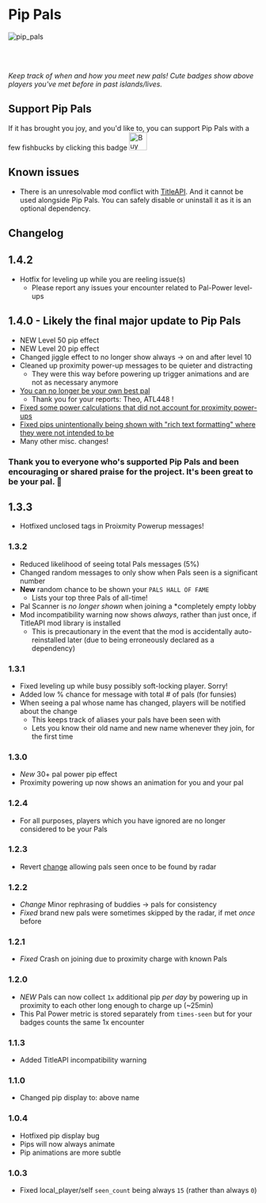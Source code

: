 # Pip Pals

![pip_pals](https://github.com/user-attachments/assets/99227833-300d-4fe3-9caf-cd2bbf2246b6)

<br/>
<br/>

_Keep track of when and how you meet new pals! Cute badges show above players you've met before in past islands/lives._

## Support Pip Pals

If it has brought you joy, and you'd like to, you can support Pip Pals with a few fishbucks by clicking this badge
<a href='https://ko-fi.com/A0A3YDMVY' target='_blank'><img height='36' style='border:0px;height:36px;' src='https://storage.ko-fi.com/cdn/kofi4.png?v=6' border='0' alt='Buy Me a Coffee at ko-fi.com' /></a>

## Known issues

- There is an unresolvable mod conflict with [TitleAPI](https://thunderstore.io/c/webfishing/p/LoafWF/TitleAPI/).
  And it cannot be used alongside Pip Pals. You can safely disable or uninstall it as it is an optional dependency.

## Changelog

## 1.4.2

- Hotfix for leveling up while you are reeling issue(s)
  - Please report any issues your encounter related to Pal-Power level-ups

## 1.4.0 - Likely the final major update to Pip Pals

- NEW Level 50 pip effect
- NEW Level 20 pip effect
- Changed jiggle effect to no longer show always -> on and after level 10
- Cleaned up proximity power-up messages to be quieter and distracting
  - They were this way before powering up trigger animations and are not as necessary anymore
- [You can no longer be your own best pal](https://github.com/binury/Toes.Pip-Pals/issues/5)
  - Thank you for your reports: Theo, ATL448 !
- [Fixed some power calculations that did not account for proximity power-ups](https://github.com/binury/Toes.Pip-Pals/issues/6)
- [Fixed pips unintentionally being shown with "rich text formatting" where they were not intended to be](https://github.com/binury/Toes.Pip-Pals/issues/3)
- Many other misc. changes!

### Thank you to everyone who's supported Pip Pals and been encouraging or shared praise for the project. It's been great to be your pal. 💖

## 1.3.3

- Hotfixed unclosed tags in Proixmity Powerup messages!

### 1.3.2

- Reduced likelihood of seeing total Pals messages (5%)
- Changed random messages to only show when Pals seen is a significant number
- **New** random chance to be shown your `PALS HALL OF FAME`
  - Lists your top three Pals of all-time!
- Pal Scanner is _no longer shown_ when joining a \*completely empty lobby
- Mod incompatibility warning now shows _always_, rather than just once, if TitleAPI mod library is installed
  - This is precautionary in the event that the mod is accidentally auto-reinstalled later (due to being erroneously declared as a dependency)

### 1.3.1

- Fixed leveling up while busy possibly soft-locking player. Sorry!
- Added low % chance for message with total # of pals (for funsies)
- When seeing a pal whose name has changed, players will be notified about the change
  - This keeps track of aliases your pals have been seen with
  - Lets you know their old name and new name whenever they join, for the first time

### 1.3.0

- _New_ 30+ pal power pip effect
- Proximity powering up now shows an animation for you and your pal

### 1.2.4

- For all purposes, players which you have ignored are no longer considered to be your Pals

### 1.2.3

- Revert [change](#122) allowing pals seen once to be found by radar

### 1.2.2

- _Change_ Minor rephrasing of buddies -> pals for consistency
- _Fixed_ brand new pals were sometimes skipped by the radar, if met _once_ before

### 1.2.1

- _Fixed_ Crash on joining due to proximity charge with known Pals

### 1.2.0

- _NEW_ Pals can now collect `1x` additional pip _per day_ by powering up in proximity to each other long enough to charge up (~25min)
- This Pal Power metric is stored separately from `times-seen` but for your badges counts the same 1x encounter

### 1.1.3

- Added TitleAPI incompatibility warning

### 1.1.0

- Changed pip display to: above name

### 1.0.4

- Hotfixed pip display bug
- Pips will now always animate
- Pip animations are more subtle

### 1.0.3

- Fixed local_player/self `seen_count` being always `15` (rather than always `0`)
